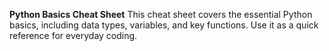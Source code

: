 ****Python Basics Cheat Sheet****
This cheat sheet covers the essential Python basics, including data types, variables, and key functions.
Use it as a quick reference for everyday coding.
